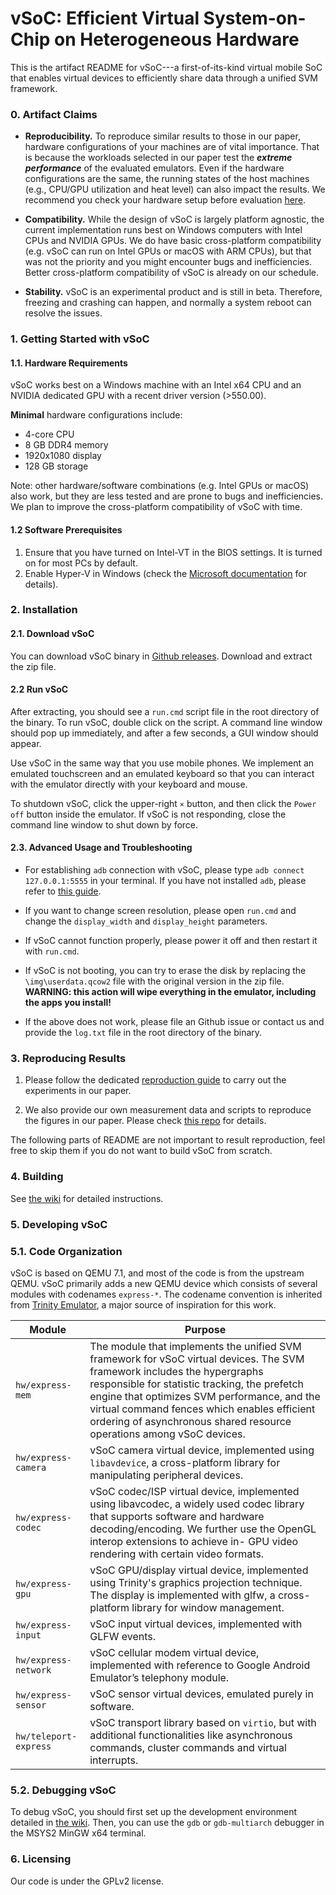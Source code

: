 # vSoC: Efficient Virtual System-on-Chip on Heterogeneous Hardware

This is the artifact README for vSoC---a first-of-its-kind virtual mobile SoC that enables virtual devices to efficiently share data through a unified SVM framework.

### 0. Artifact Claims

* **Reproducibility.** To reproduce similar results to those in our paper, hardware configurations of your machines are of vital importance. That is because the workloads selected in our paper test the ***extreme performance*** of the evaluated emulators. Even if the hardware configurations are the same, the running states of the host machines (e.g., CPU/GPU utilization and heat level) can also impact the results. We recommend you check your hardware setup before evaluation [here](https://github.com/VirtualSoC/vsoc/wiki/Hardware-Setup).

* **Compatibility.** While the design of vSoC is largely platform agnostic, the current implementation runs best on Windows computers with Intel CPUs and NVIDIA GPUs. We do have basic cross-platform compatibility (e.g. vSoC can run on Intel GPUs or macOS with ARM CPUs), but that was not the priority and you might encounter bugs and inefficiencies. Better cross-platform compatibility of vSoC is already on our schedule.

* **Stability.** vSoC is an experimental product and is still in beta. Therefore, freezing and crashing can happen, and normally a system reboot can resolve the issues.

### 1. Getting Started with vSoC

#### 1.1. Hardware Requirements

vSoC works best on a Windows machine with an Intel x64 CPU and an NVIDIA dedicated GPU with a recent driver version (>550.00).

**Minimal** hardware configurations include:
  - 4-core CPU
  - 8 GB DDR4 memory
  - 1920x1080 display
  - 128 GB storage

Note: other hardware/software combinations (e.g. Intel GPUs or macOS) also work, but they are less tested and are prone to bugs and inefficiencies. We plan to improve the cross-platform compatibility of vSoC with time.

#### 1.2 Software Prerequisites
  1. Ensure that you have turned on Intel-VT in the BIOS settings. It is turned on for most PCs by default.
  2. Enable Hyper-V in Windows (check the [Microsoft documentation](https://learn.microsoft.com/en-us/virtualization/hyper-v-on-windows/quick-start/enable-hyper-v) for details).

### 2. Installation

#### 2.1. Download vSoC

You can download vSoC binary in [Github releases](https://github.com/VirtualSoC/vsoc/releases/tag/beta-2408). Download and extract the zip file.

#### 2.2 Run vSoC

After extracting, you should see a `run.cmd` script file in the root directory of the binary. To run vSoC, double click on the script. A command line window should pop up immediately, and after a few seconds, a GUI window should appear.

Use vSoC in the same way that you use mobile phones. We implement an emulated touchscreen and an emulated keyboard so that you can interact with the emulator directly with your keyboard and mouse.

To shutdown vSoC, click the upper-right `×` button, and then click the `Power off` button inside the emulator. If vSoC is not responding, close the command line window to shut down by force.

#### 2.3. Advanced Usage and Troubleshooting

* For establishing `adb` connection with vSoC, please type `adb connect 127.0.0.1:5555` in your terminal. If you have not installed `adb`, please refer to [this guide](https://www.xda-developers.com/install-adb-windows-macos-linux/).

* If you want to change screen resolution, please open `run.cmd` and change the `display_width` and `display_height` parameters.

* If vSoC cannot function properly, please power it off and then restart it with `run.cmd`.

* If vSoC is not booting, you can try to erase the disk by replacing the `\img\userdata.qcow2` file with the original version in the zip file. **WARNING: this action will wipe everything in the emulator, including the apps you install!**

* If the above does not work, please file an Github issue or contact us and provide the `log.txt` file in the root directory of the binary.

### 3. Reproducing Results

1. Please follow the dedicated [reproduction guide](https://github.com/VirtualSoC/vsoc/wiki/Reproducing-Results) to carry out the experiments in our paper.

2. We also provide our own measurement data and scripts to reproduce the figures in our paper. Please check [this repo](https://github.com/VirtualSoC/vsoc-figures) for details.

The following parts of README are not important to result reproduction, feel free to skip them if you do not want to build vSoC from scratch.

### 4. Building

See [the wiki](https://github.com/VirtualSoC/vsoc/wiki/Build-vSoC) for detailed instructions.

### 5. Developing vSoC

### 5.1. Code Organization

vSoC is based on QEMU 7.1, and most of the code is from the upstream QEMU. vSoC primarily adds a new QEMU device which consists of several modules with codenames `express-*`. The codename convention is inherited from [Trinity Emulator](https://github.com/TrinityEmulator/TrinityEmulator), a major source of inspiration for this work.

|  Module  |  Purpose  |
|  ----  | ----  |
| `hw/express-mem` | The module that implements the unified SVM framework for vSoC virtual devices. The SVM framework includes the hypergraphs responsible for statistic tracking, the prefetch engine that optimizes SVM performance, and the virtual command fences which enables efficient ordering of asynchronous shared resource operations among vSoC devices. |
| `hw/express-camera` | vSoC camera virtual device, implemented using `libavdevice`, a cross-platform library for manipulating peripheral devices. |
| `hw/express-codec` | vSoC codec/ISP virtual device, implemented using libavcodec, a widely used codec library that supports software and hardware decoding/encoding. We further use the OpenGL interop extensions to achieve in- GPU video rendering with certain video formats. |
| `hw/express-gpu` | vSoC GPU/display virtual device, implemented using Trinity's graphics projection technique. The display is implemented with glfw, a cross-platform library for window management. |
| `hw/express-input` | vSoC input virtual devices, implemented with GLFW events. |
| `hw/express-network` | vSoC cellular modem virtual device, implemented with reference to Google Android Emulator’s telephony module. |
| `hw/express-sensor` | vSoC sensor virtual devices, emulated purely in software. |
| `hw/teleport-express` | vSoC transport library based on `virtio`, but with additional functionalities like asynchronous commands, cluster commands and virtual interrupts. |

### 5.2. Debugging vSoC

To debug vSoC, you should first set up the development environment detailed in [the wiki](https://github.com/VirtualSoC/vsoc/wiki/Build-vSoC). Then, you can use the `gdb` or `gdb-multiarch` debugger in the MSYS2 MinGW x64 terminal.

### 6. Licensing
Our code is under the GPLv2 license.
